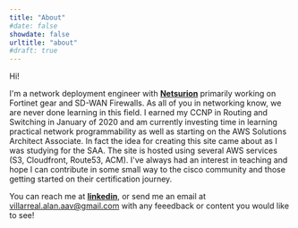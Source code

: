 ```yaml
---
title: "About"
#date: false
showdate: false
urltitle: "about"
#draft: true
---
```


Hi!

I'm a network deployment engineer with [__Netsurion__](https://www.netsurion.com) primarily working on Fortinet gear and SD-WAN Firewalls. As all of you in networking know, we are never done learning in this field. I earned my CCNP in Routing and Switching in January of 2020 and am currently investing time in learning practical network programmability as well as starting on the AWS Solutions Architect Associate. In fact the idea for creating this site came about as I was studying for the SAA. The site is hosted using several AWS services (S3, Cloudfront, Route53, ACM). I've always had an interest in teaching and hope I can contribute in some small way to the cisco community and those getting started on their certification journey.

You can reach me at [__linkedin__](https://www.linkedin.com/in/avreal31), or send me an email at villarreal.alan.aav@gmail.com with any feeedback or content you would like to see!

